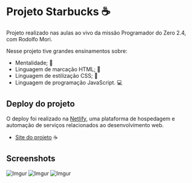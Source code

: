# Projeto Starbucks ☕

Projeto realizado nas aulas ao vivo da missão Programador do Zero 2.4, com Rodolfo Mori.

Nesse projeto tive grandes ensinamentos sobre:
- Mentalidade; 🧠
- Linguagem de marcação HTML; 🦴
- Linguagem de estilização CSS; 🎨
- Linguagem de programação JavaScript. ‍💻

## Deploy do projeto

O deploy foi realizado na [Netlify](https://www.netlify.com), uma plataforma de hospedagem e automação de serviços relacionados ao desenvolvimento web.

- [Site do projeto](https://micheledarosa-starbucks.netlify.app) ☕

## Screenshots

![Imgur](https://i.imgur.com/AD7eF9k.png)
![Imgur](https://i.imgur.com/uF6TIAi.png)
![Imgur](https://i.imgur.com/GFsGCh5.png)